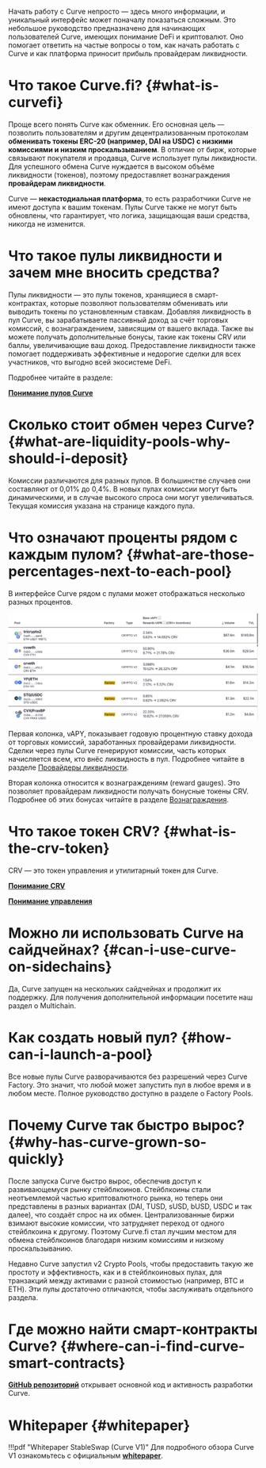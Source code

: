 Начать работу с Curve непросто — здесь много информации, и уникальный интерфейс может поначалу показаться сложным. Это небольшое руководство предназначено для начинающих пользователей Curve, имеющих понимание DeFi и криптовалют. Оно помогает ответить на частые вопросы о том, как начать работать с Curve и как платформа приносит прибыль провайдерам ликвидности.

# **Что такое Curve.fi?** {#what-is-curvefi}

Проще всего понять Curve как обменник. Его основная цель — позволить пользователям и другим децентрализованным протоколам **обменивать токены ERC-20 (например, DAI на USDC) с низкими комиссиями и низким проскальзыванием**. В отличие от бирж, которые связывают покупателя и продавца, Curve использует пулы ликвидности. Для успешного обмена Curve нуждается в высоком объёме ликвидности (токенов), поэтому предоставляет вознаграждения **провайдерам ликвидности**.

Curve — **некастодиальная платформа**, то есть разработчики Curve не имеют доступа к вашим токенам. Пулы Curve также не могут быть обновлены, что гарантирует, что логика, защищающая ваши средства, никогда не изменится.

# **Что такое пулы ликвидности и зачем мне вносить средства?**

Пулы ликвидности — это пулы токенов, хранящиеся в смарт-контрактах, которые позволяют пользователям обменивать или выводить токены по установленным ставкам. Добавляя ликвидность в пул Curve, вы зарабатываете пассивный доход за счёт торговых комиссий, с вознаграждением, зависящим от вашего вклада. Также вы можете получать дополнительные бонусы, такие как токены CRV или баллы, увеличивающие ваш доход. Предоставление ликвидности также помогает поддерживать эффективные и недорогие сделки для всех участников, что выгодно всей экосистеме DeFi.

Подробнее читайте в разделе:

[**Понимание пулов Curve**](../lp/overview.md)

# **Сколько стоит обмен через Curve?** {#what-are-liquidity-pools-why-should-i-deposit}

Комиссии различаются для разных пулов. В большинстве случаев они составляют от 0,01% до 0,4%. В новых пулах комиссии могут быть динамическими, и в случае высокого спроса они могут увеличиваться. Текущая комиссия указана на странице каждого пула.

# **Что означают проценты рядом с каждым пулом?** {#what-are-those-percentages-next-to-each-pool}

В интерфейсе Curve рядом с пулами может отображаться несколько разных процентов.

![Pools UI](../images/pools.webp)

Первая колонка, vAPY, показывает годовую процентную ставку дохода от торговых комиссий, заработанных провайдерами ликвидности. Сделки через пулы Curve генерируют комиссии, часть которых начисляется всем, кто внёс ликвидность в пул. Подробнее читайте в разделе [Провайдеры ликвидности](../lp/overview.md).

Вторая колонка относится к вознаграждениям (reward gauges). Это позволяет провайдерам ликвидности получать бонусные токены CRV. Подробнее об этих бонусах читайте в разделе [Вознаграждения](../reward-gauges/overview.md).

# **Что такое токен CRV?** {#what-is-the-crv-token}

CRV — это токен управления и утилитарный токен для Curve.

[**Понимание CRV**](../crv-token/overview.md)

[**Понимание управления**](../governance/understanding-governance.md)

# **Можно ли использовать Curve на сайдчейнах?** {#can-i-use-curve-on-sidechains}

Да, Curve запущен на нескольких сайдчейнах и продолжит их поддержку. Для получения дополнительной информации посетите наш раздел о Multichain.

# **Как создать новый пул?** {#how-can-i-launch-a-pool}

Все новые пулы Curve разворачиваются без разрешений через Curve Factory. Это значит, что любой может запустить пул в любое время и в любом месте. Полное руководство доступно в разделе о Factory Pools.

# **Почему Curve так быстро вырос?** {#why-has-curve-grown-so-quickly}

После запуска Curve быстро вырос, обеспечив доступ к развивающемуся рынку стейблкоинов. Стейблкоины стали неотъемлемой частью криптовалютного рынка, но теперь они представлены в разных вариантах (DAI, TUSD, sUSD, bUSD, USDC и так далее), что создаёт спрос на их обмен. Централизованные биржи взимают высокие комиссии, что затрудняет переход от одного стейблкоина к другому. Поэтому Curve.fi стал лучшим местом для обмена стейблкоинов благодаря низким комиссиям и низкому проскальзыванию.

Недавно Curve запустил v2 Crypto Pools, чтобы предоставить такую же простоту и эффективность, как и в стейблкоиновых пулах, для транзакций между активами с разной стоимостью (например, BTC и ETH). Эти пулы достаточно отличаются, чтобы заслуживать отдельного раздела.

# **Где можно найти смарт-контракты Curve?** {#where-can-i-find-curve-smart-contracts}

[**GitHub репозиторий**](https://github.com/curvefi) открывает основной код и активность разработки Curve.

# **Whitepaper** {#whitepaper}

!!!pdf "Whitepaper StableSwap (Curve V1)"
    Для подробного обзора Curve V1 ознакомьтесь с официальным [**whitepaper**](../pdf/curve-stableswap.pdf).


